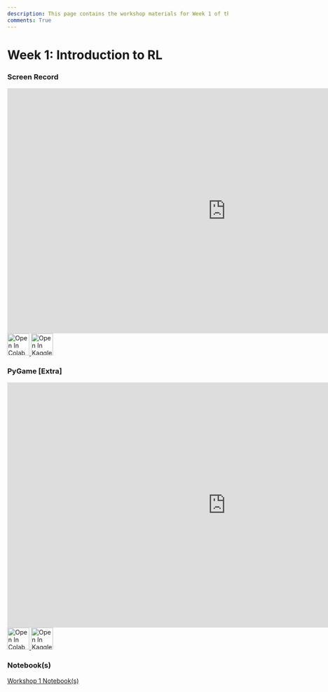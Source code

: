 ```yaml
---
description: This page contains the workshop materials for Week 1 of the Deep Reinforcement Learning course. You can find links to the workshop recordings and notebooks.
comments: True
---
```

# Week 1: Introduction to RL

### Screen Record

<iframe width="996" height="560" src="https://www.youtube.com/embed/50fZWSWoU6Y" title="YouTube video player" frameborder="0" allow="accelerometer; autoplay; clipboard-write; encrypted-media; gyroscope; picture-in-picture; web-share" referrerpolicy="strict-origin-when-cross-origin" allowfullscreen></iframe>

<a href="https://colab.research.google.com/github/DeepRLCourse/Workshop-1-Material/blob/master/Workshop1_Notebook.ipynb" target="_blank">
  <img src="/assets/icons/colab-badge.svg" alt="Open In Colab" style="height: 50px; cursor: pointer; display: inline-block;">
</a>
<a href="https://www.kaggle.com/kernels/welcome?src=https://github.com/DeepRLCourse/Workshop-1-Material/blob/master/Workshop1_Notebook.ipynb" target="_blank">
  <img src="/assets/icons/open-in-kaggle.svg" alt="Open In Kaggle" style="height: 50px; cursor: pointer; display: inline-block;">
</a>

### PyGame [Extra]

<iframe width="996" height="560" src="https://www.youtube.com/embed/O-nr-2Wchq8" title="YouTube video player" frameborder="0" allow="accelerometer; autoplay; clipboard-write; encrypted-media; gyroscope; picture-in-picture; web-share" referrerpolicy="strict-origin-when-cross-origin" allowfullscreen></iframe>

<a href="https://colab.research.google.com/github/DeepRLCourse/Workshop-1-Material/blob/master/Workshop1_PyGame.ipynb" target="_blank">
  <img src="/assets/icons/colab-badge.svg" alt="Open In Colab" style="height: 50px; cursor: pointer; display: inline-block;">
</a>
<a href="https://www.kaggle.com/kernels/welcome?src=https://github.com/DeepRLCourse/Workshop-1-Material/blob/master/Workshop1_PyGame.ipynb" target="_blank">
  <img src="/assets/icons/open-in-kaggle.svg" alt="Open In Kaggle" style="height: 50px; cursor: pointer; display: inline-block;">
</a>

### Notebook(s)

<div style="display: flex; align-items: center; flex-wrap: wrap;">
  <a href="https://github.com/DeepRLCourse/Workshop-1-Material" target="_blank" class="md-button" style="height: 50px; margin-bottom: 10px; margin-right: 10px;">Workshop 1 Notebook(s)</a>
</div>